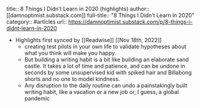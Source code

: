 title:: 8 Things I Didn’t Learn in 2020 (highlights)
author:: [[damnoptimist.substack.com]]
full-title:: "8 Things I Didn’t Learn in 2020"
category:: #articles
url:: https://damnoptimist.substack.com/p/8-things-i-didnt-learn-in-2020

- Highlights first synced by [[Readwise]] [[Nov 18th, 2022]]
	- creating test pilots in your own life to validate hypotheses about what you think will make you happy.
	- But building a writing habit is a bit like building an elaborate sand castle. It takes a lot of time and patience, and can be undone in seconds by some unsupervised kid with spiked hair and Billabong shorts and no one to model kindness.
	- Any disruption to the daily routine can undo a painstakingly built writing habit, like a vacation or a new job or, I guess, a global pandemic